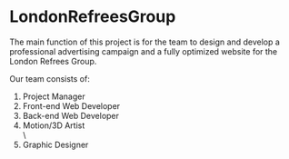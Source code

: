 # LondonRefreesGroup

The main function of this project is for the team to design and develop a
professional advertising campaign and a fully optimized website for the London Refrees Group.

Our team consists of:
<ol>
<li>Project Manager</li>
<li>Front-end Web Developer</li>
<li>Back-end Web Developer</li>
<li>Motion/3D Artist</li>\
<li>Graphic Designer</li>
</ol>
